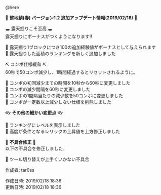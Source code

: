 @here 

:cherry_blossom:  **__整地鯖(春) バージョン1.2 追加アップデート情報(2019/02/18)__** :cherry_blossom:  


:hole: 露天掘りこそ至高 :hole:  
露天掘りにボーナスがつくようになります‼

:diamond_shape_with_a_dot_inside: 露天掘り1ブロックにつき100の追加経験値がボーナスとして与えられます  
:diamond_shape_with_a_dot_inside: 露天掘りした面積のランキングを新しく追加しました  


:pick: コンボ仕様緩和 :pick:   
60秒で50コンボ減少し、1時間経過するとリセットされるように。

:diamond_shape_with_a_dot_inside: コンボの初回減少までの時間を10秒から60秒に変更しました  
:diamond_shape_with_a_dot_inside: コンボの減少間隔を60秒に変更しました  
:diamond_shape_with_a_dot_inside: コンボの1間隔当たりの減少数を50コンボに変更しました  
:diamond_shape_with_a_dot_inside: コンボが一定数以上減少しない仕様を削除しました    


:eyeglasses: **__その他の細かい変更点__** :eyeglasses:    

:diamond_shape_with_a_dot_inside: ランキングにレベルを表示しました  
:diamond_shape_with_a_dot_inside: 高度が条件となるレリックの上昇値を上方修正しました  



:bow: **__不具合修正__** :bow:   
以下の不具合を修正しました．  

:diamond_shape_with_a_dot_inside: ツール切り替えが上手くいかない不具合



作成者: tar0ss  

作成日時: 2019/02/18 18:36  
更新日時: 2019/02/18 18:36  
